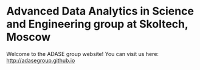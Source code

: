 Advanced Data Analytics in Science and Engineering group at Skoltech, Moscow
=====================================

Welcome to the ADASE group website!
You can visit us here: http://adasegroup.github.io
